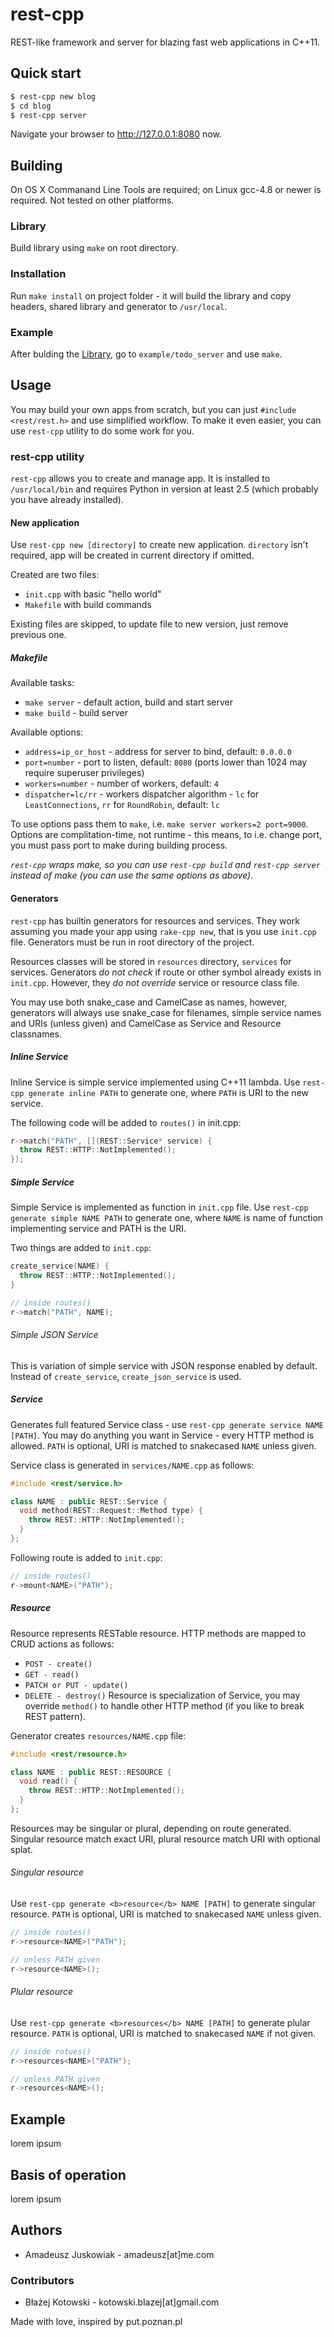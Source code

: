 rest-cpp
========
REST-like framework and server for blazing fast web applications in
C++11.


Quick start
-----------
``` sh
$ rest-cpp new blog
$ cd blog
$ rest-cpp server
```

Navigate your browser to http://127.0.0.1:8080 now.


Building
--------
On OS X Commanand Line Tools are required; on Linux gcc-4.8 or newer is
required. Not tested on other platforms.


### Library
Build library using `make` on root directory.

### Installation
Run `make install` on project folder - it will build the library and
copy headers, shared library and generator to `/usr/local`.

### Example
After bulding the [Library](#library), go to `example/todo_server` and use `make`. 


Usage
-----
You may build your own apps from scratch, but you can just `#include <rest/rest.h>`
and use simplified workflow. To make it even easier, you can use `rest-cpp` utility
to do some work for you.

### rest-cpp utility
`rest-cpp` allows you to create and manage app.
It is installed to `/usr/local/bin` and requires Python in version at
least 2.5 (which probably you have already installed).

#### New application
Use `rest-cpp new [directory]` to create new application. `directory`
isn't required, app will be created in current directory if omitted.

Created are two files:
  - `init.cpp` with basic "hello world"
  - `Makefile` with build commands

Existing files are skipped, to update file to new version, just remove
previous one.

##### Makefile
Available tasks:
  - `make server` - default action, build and start server
  - `make build` - build server

Available options:
  - `address=ip_or_host` - address for server to bind, default: `0.0.0.0`
  - `port=number` - port to listen, default: `8080` (ports lower than 1024 may require superuser privileges)
  - `workers=number` - number of workers, default: `4`
  - `dispatcher=lc/rr` - workers dispatcher algorithm - `lc` for `LeastConnections`, `rr` for `RoundRobin`, default: `lc`

To use options pass them to `make`, i.e. `make server workers=2 port=9000`.
Options are complitation-time, not runtime - this means, to i.e. change
port, you must pass port to make during building process.

*`rest-cpp` wraps make, so you can use `rest-cpp build` and `rest-cpp server` instead of
make (you can use the same options as above).*

#### Generators
`rest-cpp` has builtin generators for resources and services. They work
assuming you made your app using `rake-cpp new`, that is you use
`init.cpp` file. Generators must be run in root directory of the
project.

Resources classes will be stored in `resources` directory, `services`
for services. Generators *do not check* if route or other symbol
already exists in `init.cpp`. However, they *do not override* service or resource class file.

You may use both snake_case and CamelCase as names, however, generators
will always use snake_case for filenames, simple service names and URIs (unless given) and
CamelCase as Service and Resource classnames.

##### Inline Service
Inline Service is simple service implemented using C++11 lambda. Use
`rest-cpp generate inline PATH` to generate one, where `PATH` is URI to
the new service.

The following code will be added to `routes()` in init.cpp:

```cpp
r->match("PATH", [](REST::Service* service) {
  throw REST::HTTP::NotImplemented();
});
```

##### Simple Service
Simple Service is implemented as function in `init.cpp` file.
Use `rest-cpp generate simple NAME PATH` to generate one, where `NAME`
is name of function implementing service and PATH is the URI.

Two things are added to `init.cpp`:

```cpp
create_service(NAME) {
  throw REST::HTTP::NotImplemented();
}

// inside routes()
r->match("PATH", NAME);
```

###### Simple JSON Service
This is variation of simple service with JSON response enabled by
default. Instead of `create_service`, `create_json_service` is used.

##### Service
Generates full featured Service class - use `rest-cpp generate service NAME [PATH]`.
You may do anything you want in Service - every HTTP method is allowed.
`PATH` is optional, URI is matched to snakecased `NAME` unless given.

Service class is generated in `services/NAME.cpp` as follows:

```cpp
#include <rest/service.h>

class NAME : public REST::Service {
  void method(REST::Request::Method type) {
    throw REST::HTTP::NotImplemented();
  }
};
```

Following route is added to `init.cpp`:

```cpp
// inside routes()
r->mount<NAME>("PATH");
```

##### Resource
Resource represents RESTable resource. HTTP methods are mapped to CRUD
actions as follows:
  - `POST - create()`
  - `GET - read()`
  - `PATCH or PUT - update()`
  - `DELETE - destroy()`
Resource is specialization of Service, you may override `method()` to
handle other HTTP method (if you like to break REST pattern).

Generator creates `resources/NAME.cpp` file:

```cpp
#include <rest/resource.h>

class NAME : public REST::RESOURCE {
  void read() {
    throw REST::HTTP::NotImplemented();
  }
};
```

Resources may be singular or plural, depending on route generated.
Singular resource match exact URI, plural resource match URI with
optional splat.

###### Singular resource
Use `rest-cpp generate <b>resource</b> NAME [PATH]` to generate singular
resource. `PATH` is optional, URI is matched to snakecased `NAME` unless
given.

```cpp
// inside routes()
r->resource<NAME>("PATH");

// unless PATH given
r->resource<NAME>();
```

###### Plular resource
Use `rest-cpp generate <b>resources</b> NAME [PATH]` to generate plular
resource. `PATH` is optional, URI is matched to snakecased `NAME` if not
given.

```cpp
// inside rotues()
r->resources<NAME>("PATH");

// unless PATH given
r->resources<NAME>();
```


Example
-------
lorem ipsum


Basis of operation
------------------
lorem ipsum


Authors
-------
- Amadeusz Juskowiak - amadeusz[at]me.com

### Contributors
- Błażej Kotowski - kotowski.blazej[at]gmail.com

Made with love, inspired by put.poznan.pl
